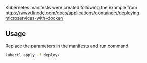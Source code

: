 Kubernetes manifests were created following the example from
https://www.linode.com/docs/applications/containers/deploying-microservices-with-docker/

## Usage

Replace the parameters in the manifests and run command

```bash
kubectl apply -f deploy/
```

